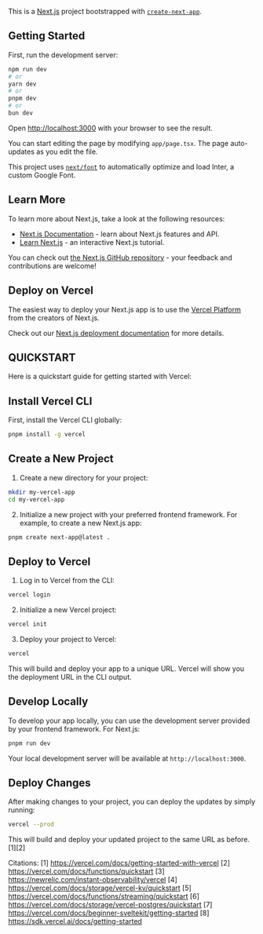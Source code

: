 This is a [Next.js](https://nextjs.org/) project bootstrapped with [`create-next-app`](https://github.com/vercel/next.js/tree/canary/packages/create-next-app).

## Getting Started

First, run the development server:

```bash
npm run dev
# or
yarn dev
# or
pnpm dev
# or
bun dev
```

Open [http://localhost:3000](http://localhost:3000) with your browser to see the result.

You can start editing the page by modifying `app/page.tsx`. The page auto-updates as you edit the file.

This project uses [`next/font`](https://nextjs.org/docs/basic-features/font-optimization) to automatically optimize and load Inter, a custom Google Font.

## Learn More

To learn more about Next.js, take a look at the following resources:

- [Next.js Documentation](https://nextjs.org/docs) - learn about Next.js features and API.
- [Learn Next.js](https://nextjs.org/learn) - an interactive Next.js tutorial.

You can check out [the Next.js GitHub repository](https://github.com/vercel/next.js/) - your feedback and contributions are welcome!

## Deploy on Vercel

The easiest way to deploy your Next.js app is to use the [Vercel Platform](https://vercel.com/new?utm_medium=default-template&filter=next.js&utm_source=create-next-app&utm_campaign=create-next-app-readme) from the creators of Next.js.

Check out our [Next.js deployment documentation](https://nextjs.org/docs/deployment) for more details.

## QUICKSTART
Here is a quickstart guide for getting started with Vercel:

## Install Vercel CLI

First, install the Vercel CLI globally:

```bash
pnpm install -g vercel
```

## Create a New Project

1. Create a new directory for your project:

```bash
mkdir my-vercel-app
cd my-vercel-app
```

2. Initialize a new project with your preferred frontend framework. For example, to create a new Next.js app:

```bash
pnpm create next-app@latest .
```

## Deploy to Vercel

1. Log in to Vercel from the CLI:

```bash
vercel login
```

2. Initialize a new Vercel project:

```bash
vercel init
```

3. Deploy your project to Vercel:

```bash
vercel
```

This will build and deploy your app to a unique URL. Vercel will show you the deployment URL in the CLI output.

## Develop Locally

To develop your app locally, you can use the development server provided by your frontend framework. For Next.js:

```bash
pnpm run dev
```

Your local development server will be available at `http://localhost:3000`.

## Deploy Changes

After making changes to your project, you can deploy the updates by simply running:

```bash
vercel --prod
```

This will build and deploy your updated project to the same URL as before.[1][2]

Citations:
[1] https://vercel.com/docs/getting-started-with-vercel
[2] https://vercel.com/docs/functions/quickstart
[3] https://newrelic.com/instant-observability/vercel
[4] https://vercel.com/docs/storage/vercel-kv/quickstart
[5] https://vercel.com/docs/functions/streaming/quickstart
[6] https://vercel.com/docs/storage/vercel-postgres/quickstart
[7] https://vercel.com/docs/beginner-sveltekit/getting-started
[8] https://sdk.vercel.ai/docs/getting-started
